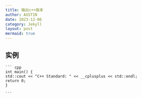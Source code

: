 ```yaml
---
title: 输出c++版本
author: AUSTIN
date: 2023-12-06
category: Jekyll
layout: post
mermaid: true
---
```


##  实例
    ``` cpp
    int main() {
    std::cout << "C++ Standard: " << __cplusplus << std::endl;
    return 0;
    }

    ```


    
